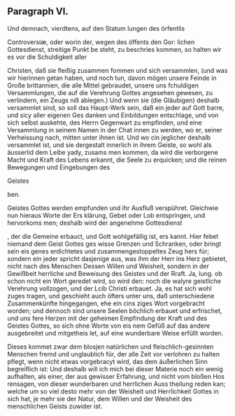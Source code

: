 

<!-- Seite 488 -->
Paragraph VI.
-------------

Und demnach, vierdtens, auf den Statum lungen des örfentlis

Controversiæ, oder worin der, wegen des öffents den Gor: lichen Gottesdienst, streitige Punkt be steht, zu beschries kommen, so halten wir es vor die Schuldigkeit aller

Christen, daß sie fleißig zusammen fommen und sich versammlen, (und was wir hierinnen getan haben, und noch tun, davon mögen unsere Feinde in Große brittannien, die alle Mittel gebraudet, unsere uns fchuldigen Versammlungen, die auf die Verehrung Gottes angesehen gewesen, zu verlindern, ein Zeugs niß ablegen.) Und wenn sie (die Gläubigen) deshalb versammlet sind, so soll das Haupt-Werk sein, daß ein jeder auf Gott barre, und sicy aller eigenen Ges danken und Einbildungen entschlage, und von sich selbst auskehte, des Herrn Gegenwart zu empfinden, und eine Versammlung in seinem Namen in der Chat innen zu werden, wo er, seiner Verheissung nach, mitten unter ihnen ist. Und wo cin jeglicher deshalb versammlet ist, und sie dergestalt innerlich in ihrem Geiste, so wohl als äusserlid dem Leibe yady, zusams men kommen, da wird die verborgene Macht und Kraft des Lebens erkannt, die Seele zu erquicken; und die reinen Bewegungen und Eingebungen des

Geistes

ben.
<!-- Seite 489 -->
Geistes Gottes werden empfunden und ihr Ausfluß verspühret. Gleichwie nun hieraus Worte der Ers klärung, Gebet oder Lob entspringen, und hervorkoms men; deshalb wird der angenehme Gottesdienst

, der die Gemeine erbauct, und Gott wohlgefällig ist, ers kannt. Hier febet niemand dem Geist Gottes ges wisse Grenzen und Schranken, oder bringt sein eis genes erdichtetes und zusammengestoppeltes Zeug hers fúr; sondern ein jeder spricht dasjenige aus, was ihm der Herr ins Herz gebietet, nicht nach des Menschen Dessen Willen und Weisheit, sondern in der Gewißbeit herrliche und Beweisung des Geistes und der Rraft. Ja, lung. ob schon nicht ein Wort geredet wird, so wird den: noch die walyre geistliche Verehrung vollzogen, und der Lcib Christi erbauet. Ja, es hat sich wohl zuges tragen, und geschieht auch öfters unter uns, daß unterschiedene Zusammenkünfte hingegangen, ehe ein cins ziges Wort vorgebracht worden; und dennoch sind unsere Seelen böchlich erbauet und erfrischet, und uns fere Herzen mit der geheimen Empfindung der Kraft und des Geistes Gottes, so sich ohne Worte von eis nem Gefüß auf das andere ausgebreitet und mitgetheis let, auf eine wunderbare Weise erfüllt worden.

Dieses kommet zwar dem blosjen natürlichen und fleischlich-gesinnten Menschen fremd und unglaublich für, der alle Zeit vor verlohren zu halten pflegt, wenn nicht etwas vorgebracyt wird, das dem äußerlichen Sinn begreiflich ist: Und deshalb
 will ich mich bei dieser Materie noch ein wenig aufhalten, als einer, der aus gewisser Erfahrung, und nicht vom bloßen Hos rensagen, von dieser wunderbaren und herrlichen Auss theilung reden kan; welche um so viel desto mehr von der Weisheit und Herrlichkeit Gottes in sich hat, je mehr sie der Natur, dem Willen und der Weisheit des menschlichen Geists zuwider ist.

